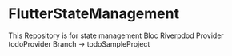 # FlutterStateManagement
This Repository is for state management 
Bloc
Riverpdod
Provider
todoProvider Branch -> todoSampleProject


